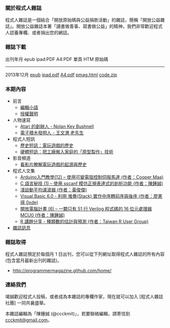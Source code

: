 ### 關於程式人雜誌

程式人雜誌是一個結合「開放原始碼與公益捐款活動」的雜誌，簡稱「開放公益雜誌」。開放公益雜誌本著「讀書做善事、寫書做公益」的精神，我們非常歡迎程式人認養專欄、或者捐出您的網誌。

### 雜誌下載

出刊年月       epub           ipad:PDF      A4:PDF     單頁 HTM     原始碼     
------------   ----------     -----------   --------   -----------  ---------- 
2013年12月     [epub]         [ipad.pdf]    [A4.pdf]   [pmag.html]  [code.zip] 

### 本期內容
* 前言
    * [編輯小語](editor.html)
    * [授權聲明](license.html)
* 人物速寫
    * [Atari 的創辦人 - Nolan Key Bushnell](people1.html)
    * [電子積木發明人 - 王文渭 老先生](people2.html)
* 程式人短訊
    * [歷史短訊：電玩遊戲的歷史](message1.html)
    * [硬體短訊：把工廠搬入家庭的「原型製作」技術](message1.html)
* 影音頻道
    * [看影片瞭解電玩遊戲的起源與歷史](video1.html)
* 程式人文集
    * [Arduino入門教學(12) – 使用可變電阻控制伺服馬達 (作者：Cooper Maa)](article1.html)
    * [C 語言秘技 (1) – 使用 sscanf 模仿正規表達式的剖析功能 (作者：陳鍾誠)](article2.html)
    * [淺談動平均濾波器 (作者：黃俊傑)](article3.html)
    * [Visual Basic 6.0 - 利用 堆疊(Stack) 實作中序轉前序與後序 (作者：廖憲得 0xde)](article4.html)
    * [開放電腦計畫 (6) – 一顆只有 51 行 Verilog 程式碼的 16 位元處理器 MCU0 (作者：陳鍾誠)](article5.html)
    * [R 講題分享 - 種類數的估計與預測 (作者：Taiwan R User Group)](article6.html)
* [雜誌訊息](info.html)

### 雜誌取得

程式人雜誌預定於每個月 1 日出刊，您可以從下列網址取得程式人雜誌的所有內容 (包含當月最新出刊的雜誌)。

* <http://programmermagazine.github.com/home/>

### 連絡我們

竭誠歡迎程式人投稿，或者成為本雜誌的專欄作家，現在就可以加入 [程式人雜誌社團] 一同共襄盛舉。

本雜誌編輯為「陳鍾誠 (@ccckmit)」，若要聯絡編輯，請寄信到 <ccckmit@gmail.com>。

[epub]: ../book/A4.epub
[ipad.pdf]: ../book/ipad.pdf
[A4.pdf]: ../book/A4.pdf
[code.zip]: ../code.zip
[pmag.html]: ../book/pmag.html


